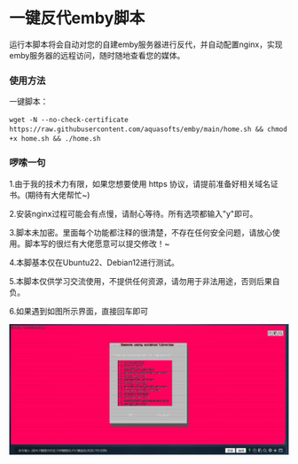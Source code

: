 <h1>一键反代emby脚本</h1>
运行本脚本将会自动对您的自建emby服务器进行反代，并自动配置nginx，实现emby服务器的远程访问，随时随地查看您的媒体。

### 使用方法
一键脚本：

`wget -N --no-check-certificate https://raw.githubusercontent.com/aquasofts/emby/main/home.sh && chmod +x home.sh && ./home.sh`

### 啰嗦一句
1.由于我的技术力有限，如果您想要使用 https 协议，请提前准备好相关域名证书。(期待有大佬帮忙~)

2.安装nginx过程可能会有点慢，请耐心等待。所有选项都输入"y"即可。

3.脚本未加密。里面每个功能都注释的很清楚，不存在任何安全问题，请放心使用。脚本写的很烂有大佬愿意可以提交修改！~

4.本脚基本仅在Ubuntu22、Debian12进行测试。

5.本脚本仅供学习交流使用，不提供任何资源，请勿用于非法用途，否则后果自负。

6.如果遇到如图所示界面，直接回车即可

![image](https://github.com/aquasofts/emby/blob/main/image.png)

